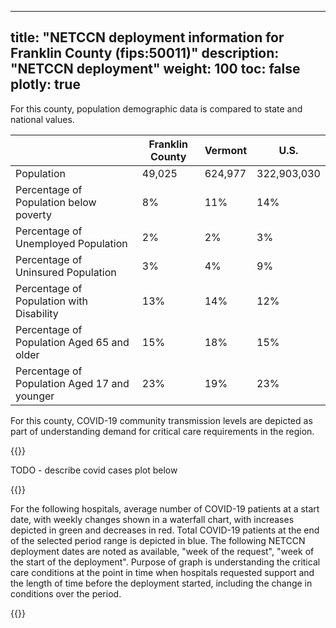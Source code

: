 
---
title: "NETCCN deployment information for Franklin County (fips:50011)"
description: "NETCCN deployment"
weight: 100
toc: false
plotly: true
---

For this county, population demographic data is compared to state and national values.

| | Franklin County | Vermont | U.S. |
| ----------- | ----------- | ----------- | -------- |
| Population | 49,025 | 624,977 | 322,903,030 |
| Percentage of Population below poverty | 8% | 11% | 14% |
| Percentage of Unemployed Population | 2% | 2% | 3% |
| Percentage of Uninsured Population | 3% | 4% | 9% |
| Percentage of Population with Disability | 13% | 14% | 12% |
| Percentage of Population Aged 65 and older | 15% | 18% | 15% |
| Percentage of Population Aged 17 and younger | 23% | 19% | 23% |

  

For this county, COVID-19 community transmission levels are depicted as part of understanding demand for critical care requirements in the region.

{{<plotly json="netccn/50011/covid_transmission.plotly.json" height="400px">}}


TODO - describe covid cases plot below

  {{<plotly json="netccn/50011/covid_cases.plotly.json" height="400px">}}


For the following hospitals, average number of COVID-19 patients at a start date, with weekly changes shown in a waterfall chart, with increases depicted in green and decreases in red.  Total COVID-19 patients at the end of the selected period range is depicted in blue.  The following NETCCN deployment dates are noted as available, "week of the request", "week of the start of the deployment".  Purpose of graph is understanding the critical care conditions at the point in time when hospitals requested support and the length of time before the deployment started, including the change in conditions over the period.

{{<plotly json="netccn/50011/hospital.470024.plotly.json" height="400px">}}
